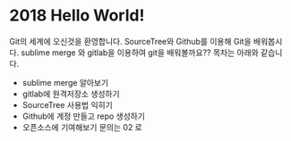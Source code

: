 ﻿# 2018 Hello World!
Git의 세계에 오신것을 환영합니다.
SourceTree와 Github를 이용해 Git을 배워봅시다.
sublime merge 와 gitlab을 이용하여 git을 배워볼까요??
목차는 아래와 같습니다.
- sublime merge 알아보기
- gitlab에 원격저장소 생성하기
- SourceTree 사용법 익히기
- Github에 계정 만들고 repo 생성하기
- 오픈소스에 기여해보기
 문의는 02 로